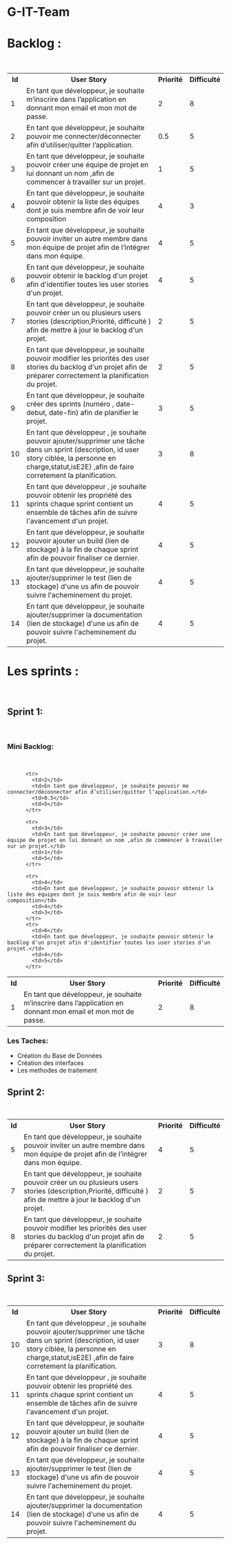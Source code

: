 # G-IT-Team
<h1> Backlog : </h1> </br>
<table style="width:100%">
  <tr>
    <th>Id</th>
    <th>User Story</th> 
    <th>Priorité</th>
    <th>Difficulté</th>
  </tr>
  <tr>
    <td>1</td>
    <td>En tant que développeur, je souhaite m’inscrire dans l’application en donnant mon email et mon mot de passe.</td> 
    <td>2</td>
    <td>8</td>
  </tr>

  <tr>
    <td>2</td>
    <td>En tant que développeur, je souhaite pouvoir me connecter/déconnecter afin d’utiliser/quitter l’application.</td> 
    <td>0.5</td>
    <td>5</td>
  </tr>

  <tr>
    <td>3</td>
    <td>En tant que développeur, je souhaite pouvoir créer une équipe de projet en lui donnant un nom ,afin de commencer à travailler sur un projet.</td> 
    <td>1</td>
    <td>5</td>
  </tr>

  <tr>
    <td>4</td>
    <td>En tant que développeur, je souhaite pouvoir obtenir la liste des équipes dont je suis membre afin de voir leur composition</td> 
    <td>4</td>
    <td>3</td>
  </tr>

  <tr>
    <td>5</td>
    <td>En tant que développeur, je souhaite pouvoir inviter un autre membre dans mon équipe de projet afin de l’intégrer dans mon équipe.</td> 
    <td>4</td>
    <td>5</td>
  </tr>

  <tr>
    <td>6</td>
    <td>En tant que développeur, je souhaite pouvoir obtenir le backlog d'un projet afin d'identifier toutes les user stories d'un projet.</td> 
    <td>4</td>
    <td>5</td>
  </tr>

  <tr>
    <td>7</td>
    <td>En tant que développeur, je souhaite pouvoir créer un ou plusieurs users stories (description,Priorité, difficulté ) afin de mettre à jour le backlog d'un projet.</td> 
    <td>2</td>
    <td>5</td>
  </tr>

  <tr>
    <td>8</td>
    <td>En tant que développeur, je souhaite pouvoir modifier les priorités des user stories du backlog d'un projet afin de préparer correctement la planification du projet.</td> 
    <td>2</td>
    <td>5</td>
  </tr>

  <tr>
    <td>9</td>
    <td>En tant que développeur, je souhaite créer des sprints (numéro , date-debut, date-fin) afin de planifier le projet.</td> 
    <td>3</td>
    <td>5</td>
  </tr>

  <tr>
    <td>10</td>
    <td>En tant que développeur , je souhaite pouvoir ajouter/supprimer une tâche dans un sprint (description, id user story ciblée, la personne en charge,statut,isE2E) ,afin de faire corretement la planification.</td> 
    <td>3</td>
    <td>8</td>
  </tr>
  
  <tr>
    <td>11</td>
    <td>En tant que développeur , je souhaite pouvoir obtenir les propriété des sprints chaque sprint contient un ensemble de tâches afin de suivre l'avancement d'un projet.</td> 
    <td>4</td>
    <td>5</td>
  </tr>
  
  <tr>
    <td>12</td>
    <td>En tant que développeur, je souhaite pouvoir ajouter un build (lien de stockage) à la fin de chaque sprint afin de pouvoir finaliser ce dernier.</td> 
    <td>4</td>
    <td>5</td>
  </tr>
  
  <tr>
    <td>13</td>
    <td>En tant que développeur, je souhaite ajouter/supprimer le test (lien de stockage) d'une us afin de pouvoir suivre l'acheminement du projet.</td> 
    <td>4</td>
    <td>5</td>
  </tr>
  
  <tr>
    <td>14</td>
    <td>En tant que développeur, je souhaite ajouter/supprimer la documentation (lien de stockage) d'une us afin de pouvoir suivre l'acheminement du projet.</td> 
    <td>4</td>
    <td>5</td>
  </tr>
</table>

<h1> Les sprints : </h1> </br>
<h2> Sprint 1: </h2> </br>
<h3> Mini Backlog:</h3> </br>
<table style="width:100%">
		  <tr>
		    <th>Id</th>
		    <th>User Story</th> 
		    <th>Priorité</th>
		    <th>Difficulté</th>
		  </tr>
		  <tr>
		    <td>1</td>
		    <td>En tant que développeur, je souhaite m’inscrire dans l’application en donnant mon email et mon mot de passe.</td> 
		    <td>2</td>
		    <td>8</td>
		  </tr>

		  <tr>
		    <td>2</td>
		    <td>En tant que développeur, je souhaite pouvoir me connecter/déconnecter afin d’utiliser/quitter l’application.</td> 
		    <td>0.5</td>
		    <td>5</td>
		  </tr>

		  <tr>
		    <td>3</td>
		    <td>En tant que développeur, je souhaite pouvoir créer une équipe de projet en lui donnant un nom ,afin de commencer à travailler sur un projet.</td> 
		    <td>1</td>
		    <td>5</td>
		  </tr>

		  <tr>
		    <td>4</td>
		    <td>En tant que développeur, je souhaite pouvoir obtenir la liste des équipes dont je suis membre afin de voir leur composition</td> 
		    <td>4</td>
		    <td>3</td>
		  </tr>
		  <tr>
		    <td>6</td>
		    <td>En tant que développeur, je souhaite pouvoir obtenir le backlog d'un projet afin d'identifier toutes les user stories d'un projet.</td> 
		    <td>4</td>
		    <td>5</td>
		  </tr>
</table>
<h3> Les Taches:</h3>
<div>
	<ul>
		<li>Création du Base de Données</li>
		<li>Création des interfaces</li>
		<li>Les methodes de traitement</li>
	</ul>
	

<h2> Sprint 2: </h2> </br>

<table style="width:100%">
  <tr>
    <th>Id</th>
    <th>User Story</th> 
    <th>Priorité</th>
    <th>Difficulté</th>
  </tr>
  <tr>
    <td>5</td>
    <td>En tant que développeur, je souhaite pouvoir inviter un autre membre dans mon équipe de projet afin de l’intégrer dans mon équipe.</td> 
    <td>4</td>
    <td>5</td>
  </tr>

  <tr>
    <td>7</td>
    <td>En tant que développeur, je souhaite pouvoir créer un ou plusieurs users stories (description,Priorité, difficulté ) afin de mettre à jour le backlog d'un projet.</td> 
    <td>2</td>
    <td>5</td>
  </tr>

  <tr>
    <td>8</td>
    <td>En tant que développeur, je souhaite pouvoir modifier les priorités des user stories du backlog d'un projet afin de préparer correctement la planification du projet.</td> 
    <td>2</td>
    <td>5</td>
  </tr>
</table>
<h2> Sprint 3: </h2> </br>
<table style="width:100%">
  <tr>
    <th>Id</th>
    <th>User Story</th> 
    <th>Priorité</th>
    <th>Difficulté</th>
  </tr>
  
  <tr>
    <td>10</td>
    <td>En tant que développeur , je souhaite pouvoir ajouter/supprimer une tâche dans un sprint (description, id user story ciblée, la personne en charge,statut,isE2E) ,afin de faire corretement la planification.</td> 
    <td>3</td>
    <td>8</td>
  </tr>
  
  <tr>
    <td>11</td>
    <td>En tant que développeur , je souhaite pouvoir obtenir les propriété des sprints chaque sprint contient un ensemble de tâches afin de suivre l'avancement d'un projet.</td> 
    <td>4</td>
    <td>5</td>
  </tr>
  
  <tr>
    <td>12</td>
    <td>En tant que développeur, je souhaite pouvoir ajouter un build (lien de stockage) à la fin de chaque sprint afin de pouvoir finaliser ce dernier.</td> 
    <td>4</td>
    <td>5</td>
  </tr>
  
  <tr>
    <td>13</td>
    <td>En tant que développeur, je souhaite ajouter/supprimer le test (lien de stockage) d'une us afin de pouvoir suivre l'acheminement du projet.</td> 
    <td>4</td>
    <td>5</td>
  </tr>
  
  <tr>
    <td>14</td>
    <td>En tant que développeur, je souhaite ajouter/supprimer la documentation (lien de stockage) d'une us afin de pouvoir suivre l'acheminement du projet.</td> 
    <td>4</td>
    <td>5</td>
  </tr>
</table>